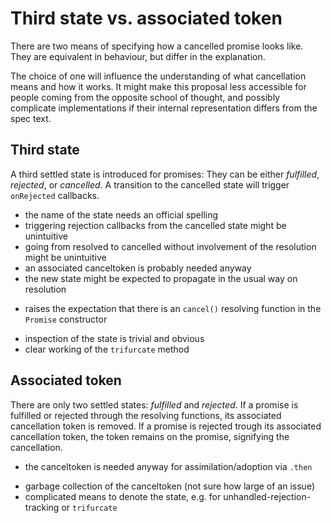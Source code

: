 # Third state vs. associated token

There are two means of specifying how a cancelled promise looks like.
They are equivalent in behaviour, but differ in the explanation.

The choice of one will influence the understanding of what cancellation means and how it works.
It might make this proposal less accessible for people coming from the opposite school of thought,
and possibly complicate implementations if their internal representation differs from the spec text.

## Third state

A third settled state is introduced for promises: They can be either *fulfilled*, *rejected*, or *cancelled*.
A transition to the cancelled state will trigger `onRejected` callbacks.

- the name of the state needs an official spelling
- triggering rejection callbacks from the cancelled state might be unintuitive
- going from resolved to cancelled without involvement of the resolution might be unintuitive
- an associated canceltoken is probably needed anyway
- the new state might be expected to propagate in the usual way on resolution
* raises the expectation that there is an `cancel()` resolving function in the `Promise` constructor
+ inspection of the state is trivial and obvious
+ clear working of the `trifurcate` method

## Associated token

There are only two settled states: *fulfilled* and *rejected*.
If a promise is fulfilled or rejected through the resolving functions, its associated cancellation token is removed.
If a promise is rejected trough its associated cancellation token, the token remains on the promise, signifying the cancellation.

+ the canceltoken is needed anyway for assimilation/adoption via `.then`
- garbage collection of the canceltoken (not sure how large of an issue)
- complicated means to denote the state, e.g. for unhandled-rejection-tracking or `trifurcate`